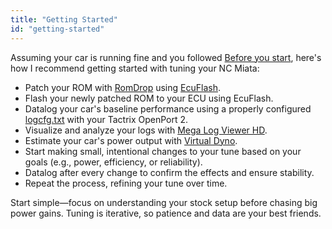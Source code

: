 ```yaml
---
title: "Getting Started"
id: "getting-started"
---
```


Assuming your car is running fine and you followed [Before you start](/before-you-start), here's how I recommend getting started with tuning your NC Miata:

* Patch your ROM with [RomDrop](/tools-of-the-trade/romdrop) using [EcuFlash](/tools-of-the-trade/ecuflash).
* Flash your newly patched ROM to your ECU using EcuFlash.
* Datalog your car's baseline performance using a properly configured [logcfg.txt](/data-logging/logcfg-txt) with your Tactrix OpenPort 2.
* Visualize and analyze your logs with [Mega Log Viewer HD](/tools-of-the-trade/mega-log-viewer-hd).
* Estimate your car's power output with [Virtual Dyno](/tools-of-the-trade/virtual-dyno).
* Start making small, intentional changes to your tune based on your goals (e.g., power, efficiency, or reliability).
* Datalog after every change to confirm the effects and ensure stability.
* Repeat the process, refining your tune over time.

Start simple—focus on understanding your stock setup before chasing big power gains. Tuning is iterative, so patience and data are your best friends.
